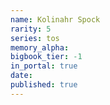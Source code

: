 ```yaml
---
name: Kolinahr Spock
rarity: 5
series: tos
memory_alpha:
bigbook_tier: -1
in_portal: true
date:
published: true
---
```



